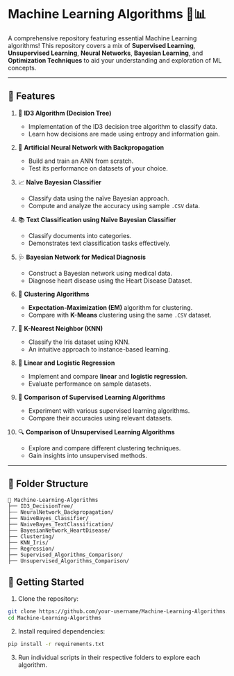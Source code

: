 # Machine Learning Algorithms 🚀📊

A comprehensive repository featuring essential Machine Learning algorithms! This repository covers a mix of **Supervised Learning**, **Unsupervised Learning**, **Neural Networks**, **Bayesian Learning**, and **Optimization Techniques** to aid your understanding and exploration of ML concepts.

---

## 📝 Features

1. 🌳 **ID3 Algorithm (Decision Tree)**  
   - Implementation of the ID3 decision tree algorithm to classify data.  
   - Learn how decisions are made using entropy and information gain.

2. 🤖 **Artificial Neural Network with Backpropagation**  
   - Build and train an ANN from scratch.  
   - Test its performance on datasets of your choice.  

3. 📈 **Naïve Bayesian Classifier**  
   - Classify data using the naïve Bayesian approach.  
   - Compute and analyze the accuracy using sample `.CSV` data.  

4. 📚 **Text Classification using Naïve Bayesian Classifier**  
   - Classify documents into categories.  
   - Demonstrates text classification tasks effectively.

5. 🩺 **Bayesian Network for Medical Diagnosis**  
   - Construct a Bayesian network using medical data.  
   - Diagnose heart disease using the Heart Disease Dataset.

6. 🧩 **Clustering Algorithms**  
   - **Expectation-Maximization (EM)** algorithm for clustering.  
   - Compare with **K-Means** clustering using the same `.CSV` dataset.  

7. 🌸 **K-Nearest Neighbor (KNN)**  
   - Classify the Iris dataset using KNN.  
   - An intuitive approach to instance-based learning.  

8. 🔢 **Linear and Logistic Regression**  
   - Implement and compare **linear** and **logistic regression**.  
   - Evaluate performance on sample datasets.  

9. 🧪 **Comparison of Supervised Learning Algorithms**  
   - Experiment with various supervised learning algorithms.  
   - Compare their accuracies using relevant datasets.  

10. 🔍 **Comparison of Unsupervised Learning Algorithms**  
    - Explore and compare different clustering techniques.  
    - Gain insights into unsupervised methods.

---

## 📂 Folder Structure

```plaintext
📁 Machine-Learning-Algorithms
├── ID3_DecisionTree/
├── NeuralNetwork_Backpropagation/
├── NaiveBayes_Classifier/
├── NaiveBayes_TextClassification/
├── BayesianNetwork_HeartDisease/
├── Clustering/
├── KNN_Iris/
├── Regression/
├── Supervised_Algorithms_Comparison/
├── Unsupervised_Algorithms_Comparison/
```

## 🚀 Getting Started  

1. Clone the repository:  
```bash
git clone https://github.com/your-username/Machine-Learning-Algorithms.git
cd Machine-Learning-Algorithms
```
2. Install required dependencies:

```bash
pip install -r requirements.txt
```
3. Run individual scripts in their respective folders to explore each algorithm.
   
